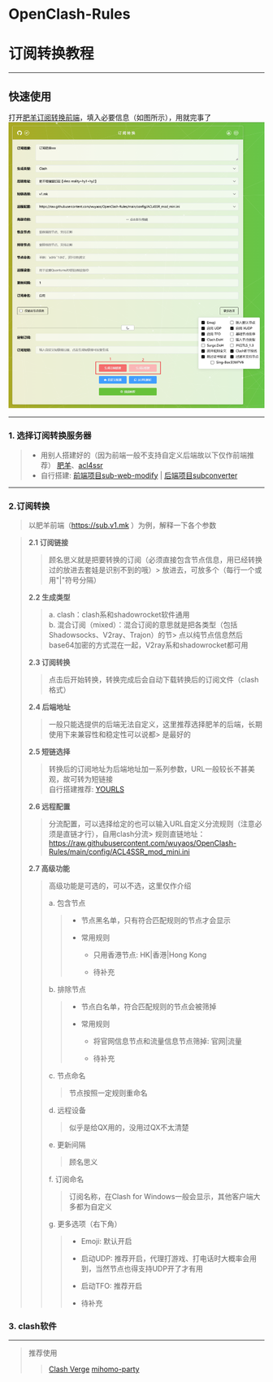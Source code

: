 # OpenClash-Rules

# 订阅转换教程

***

## 快速使用

打开[肥羊订阅转换前端](https://suburl.v1.mk/)，填入必要信息（如图所示），用就完事了
![填写示例](suburl.png)

***

### 1. 选择订阅转换服务器

> - 用别人搭建好的（因为前端一般不支持自定义后端故以下仅作前端推荐）
  [肥羊](https://sub.v1.mk)、[acl4ssr](https://acl4ssr-sub.github.io/)
> - 自行搭建: [前端项目sub-web-modify](https://github.com/youshandefeiyang/sub-web-modify) | [后端项目subconverter](https://github.com/tindy2013/subconverter)

***

### 2.订阅转换

> 以肥羊前端（https://sub.v1.mk ）为例，解释一下各个参数

> **2.1 订阅链接**  
> 
> > 顾名思义就是把要转换的订阅（必须直接包含节点信息，用已经转换过的放进去套娃是识别不到的哦）> 放进去，可放多个（每行一个或用"|"符号分隔）
> 
> **2.2 生成类型**
> 
> > a. clash：clash系和shadowrocket软件通用  
> > b. 混合订阅（mixed）：混合订阅的意思就是把各类型（包括Shadowsocks、V2ray、Trajon）的节> 点以纯节点信息然后base64加密的方式混在一起，V2ray系和shadowrocket都可用
> 
> **2.3 订阅转换**
> 
> > 点击后开始转换，转换完成后会自动下载转换后的订阅文件（clash格式）
> 
> **2.4 后端地址**
> 
> > 一般只能选提供的后端无法自定义，这里推荐选择肥羊的后端，长期使用下来兼容性和稳定性可以说都> 是最好的
> 
> **2.5 短链选择**
> 
>   > 转换后的订阅地址为后端地址加一系列参数，URL一般较长不甚美观，故可转为短链接  
>   > 自行搭建推荐: [YOURLS](https://github.com/YOURLS/YOURLS)
> 
> **2.6 远程配置**
> 
> > 分流配置，可以选择给定的也可以输入URL自定义分流规则（注意必须是直链才行），自用clash分流> 规则直链地址：https://raw.githubusercontent.com/wuyaos/OpenClash-Rules/main/config/ACL4SSR_mod_mini.ini
> 
> 
> **2.7 高级功能**
> 
> > 高级功能是可选的，可以不选，这里仅作介绍
> > 
> > a. 包含节点
> > 
> >   > * 节点黑名单，只有符合匹配规则的节点才会显示
> >   > 
> >   > * 常用规则
> >   >   
> >   >   * 只用香港节点: HK|香港|Hong Kong
> >   >   
> >   >   * 待补充
> > 
> > b. 排除节点
> >   
> >   > * 节点白名单，符合匹配规则的节点会被筛掉
> >   > 
> >   > * 常用规则
> >   >   
> >   >   * 将官网信息节点和流量信息节点筛掉: 官网|流量
> >   >   
> >   >   * 待补充
> > 
> > c. 节点命名
> >   
> >   > 节点按照一定规则重命名
> > 
> > d. 远程设备
> >   
> >   > 似乎是给QX用的，没用过QX不太清楚
> > 
> > e. 更新间隔
> >   
> >   > 顾名思义
> > 
> > f. 订阅命名
> >   
> >   >  订阅名称，在Clash for Windows一般会显示，其他客户端大多都为自定义
> > 
> > g. 更多选项（右下角）
> >   
> >   > * Emoji: 默认开启
> >   > 
> >   > * 启动UDP: 推荐开启，代理打游戏、打电话时大概率会用到，当然节点也得支持UDP开了才有用
> >   > 
> >   > * 启动TFO: 推荐开启
> >   > 
> >   > * 待补充

### 3. clash软件

***

> 推荐使用
> > [Clash Verge](https://github.com/clash-verge-rev/clash-verge-rev)
> > [mihomo-party](https://github.com/mihomo-party-org/mihomo-party)
